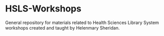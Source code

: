 # HSLS-Workshops
General repository for materials related to Health Sciences Library System workshops created and taught by Helenmary Sheridan.

